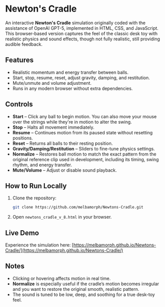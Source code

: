 # Newton's Cradle

An interactive **Newton's Cradle** simulation originally coded with the assistance of OpenAI GPT-5, implemented in HTML, CSS, and JavaScript. This browser-based version captures the feel of the classic desk toy with realistic physics and  sound effects, though not fully realistic, still providing audible feedback.

## Features

* Realistic momentum and energy transfer between balls.
* Start, stop, resume, reset, adjust gravity, damping, and restitution.
* Mute/unmute and volume adjustment.
* Runs in any modern browser without extra dependencies.

## Controls

* **Start** – Click any ball to begin motion. You can also move your mouse over the strings while they're in motion to alter the swing.
* **Stop** – Halts all movement immediately.
* **Resume** – Continues motion from its paused state without resetting positions.
* **Reset** – Returns all balls to their resting position.
* **Gravity/Damping/Restitution** – Sliders to fine-tune physics settings.
* **Normalize** – Restores ball motion to match the exact pattern from the original reference clip used in development, including its timing, swing rhythm, and energy transfer.
* **Mute/Volume** – Adjust or disable sound playback.

## How to Run Locally

1. Clone the repository:

   ```bash
   git clone https://github.com/melbamorph/Newtons-Cradle.git
   ```
2. Open `newtons_cradle_v_8.html` in your browser.

## Live Demo

Experience the simulation here:
[https://melbamorph.github.io/Newtons-Cradle/](https://melbamorph.github.io/Newtons-Cradle/)

## Notes

* Clicking or hovering affects motion in real time.
* **Normalize** is especially useful if the cradle’s motion becomes irregular and you want to restore the original smooth, realistic pattern.
* The sound is tuned to be low, deep, and soothing for a true desk-toy feel.
